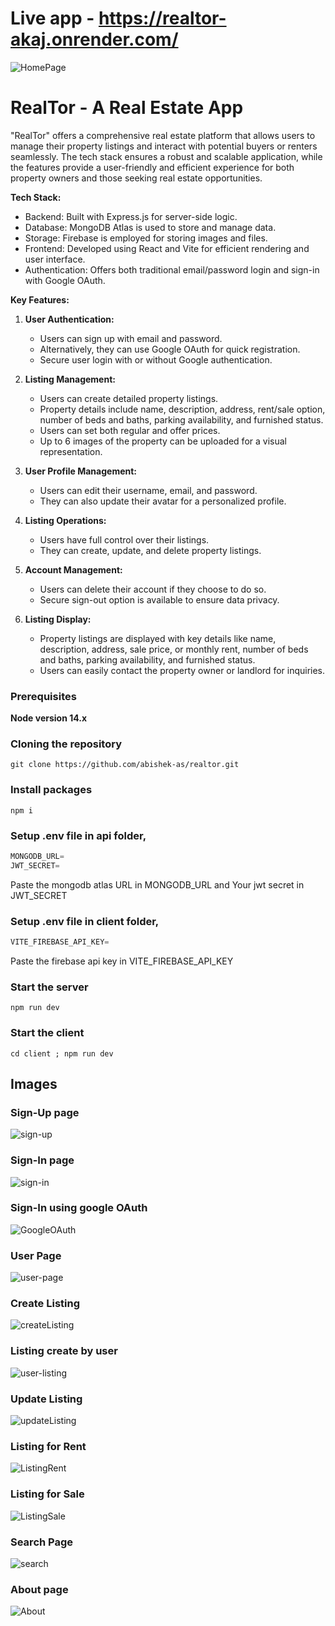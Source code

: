 # Live app - https://realtor-akaj.onrender.com/

![HomePage](images/homepage.png)

# RealTor - A Real Estate App

"RealTor" offers a comprehensive real estate platform that allows users to manage their property listings and interact with potential buyers or renters seamlessly. The tech stack ensures a robust and scalable application, while the features provide a user-friendly and efficient experience for both property owners and those seeking real estate opportunities.

**Tech Stack:**

-   Backend: Built with Express.js for server-side logic.
-   Database: MongoDB Atlas is used to store and manage data.
-   Storage: Firebase is employed for storing images and files.
-   Frontend: Developed using React and Vite for efficient rendering and user interface.
-   Authentication: Offers both traditional email/password login and sign-in with Google OAuth.

**Key Features:**

1. **User Authentication:**

    - Users can sign up with email and password.
    - Alternatively, they can use Google OAuth for quick registration.
    - Secure user login with or without Google authentication.

2. **Listing Management:**

    - Users can create detailed property listings.
    - Property details include name, description, address, rent/sale option, number of beds and baths, parking availability, and furnished status.
    - Users can set both regular and offer prices.
    - Up to 6 images of the property can be uploaded for a visual representation.

3. **User Profile Management:**

    - Users can edit their username, email, and password.
    - They can also update their avatar for a personalized profile.

4. **Listing Operations:**

    - Users have full control over their listings.
    - They can create, update, and delete property listings.

5. **Account Management:**

    - Users can delete their account if they choose to do so.
    - Secure sign-out option is available to ensure data privacy.

6. **Listing Display:**
    - Property listings are displayed with key details like name, description, address, sale price, or monthly rent, number of beds and baths, parking availability, and furnished status.
    - Users can easily contact the property owner or landlord for inquiries.

### Prerequisites

**Node version 14.x**

### Cloning the repository

```shell
git clone https://github.com/abishek-as/realtor.git
```

### Install packages

```shell
npm i
```

### Setup .env file in api folder,

```js
MONGODB_URL=
JWT_SECRET=
```

Paste the mongodb atlas URL in MONGODB_URL and Your jwt secret in JWT_SECRET

### Setup .env file in client folder,

```js
VITE_FIREBASE_API_KEY=
```

Paste the firebase api key in VITE_FIREBASE_API_KEY

### Start the server

```shell
npm run dev
```

### Start the client

```shell
cd client ; npm run dev
```

## Images

### Sign-Up page

![sign-up](images/signup.png)

### Sign-In page

![sign-in](images/signin.png)

### Sign-In using google OAuth

![GoogleOAuth](images/OAuth.png)

### User Page

![user-page](images/afterSignIn.png)

### Create Listing

![createListing](images/createListing.png)

### Listing create by user

![user-listing](images/Listings.png)

### Update Listing

![updateListing](images/updateListing.png)

### Listing for Rent

![ListingRent](images/individual_listing.png)

### Listing for Sale

![ListingSale](images/individual_listing_sale.png)

### Search Page

![search](images/search.png)

### About page

![About](images/about.png)
